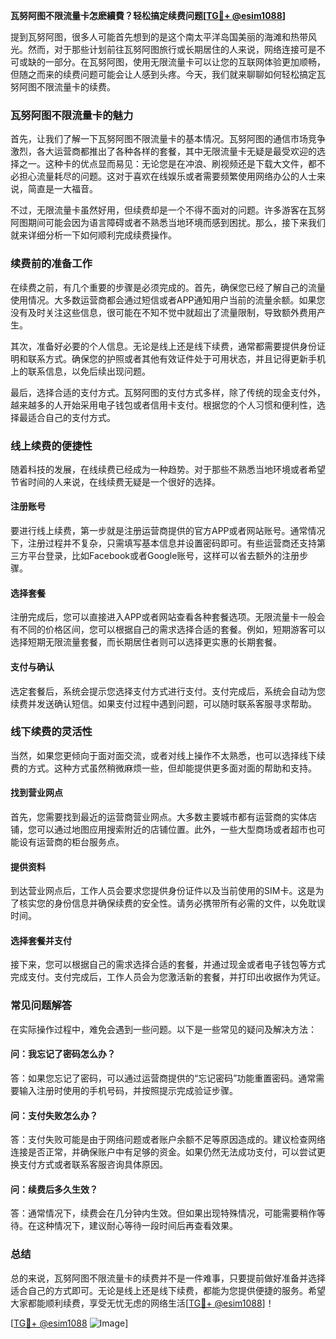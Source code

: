 **瓦努阿图不限流量卡怎麽續費？轻松搞定续费问题[[TG💪+ @esim1088](https://t.me/s/esim1088)]**

提到瓦努阿图，很多人可能首先想到的是这个南太平洋岛国美丽的海滩和热带风光。然而，对于那些计划前往瓦努阿图旅行或长期居住的人来说，网络连接可是不可或缺的一部分。在瓦努阿图，使用无限流量卡可以让您的互联网体验更加顺畅，但随之而来的续费问题可能会让人感到头疼。今天，我们就来聊聊如何轻松搞定瓦努阿图不限流量卡的续费。

### 瓦努阿图不限流量卡的魅力

首先，让我们了解一下瓦努阿图不限流量卡的基本情况。瓦努阿图的通信市场竞争激烈，各大运营商都推出了各种各样的套餐，其中无限流量卡无疑是最受欢迎的选择之一。这种卡的优点显而易见：无论您是在冲浪、刷视频还是下载大文件，都不必担心流量耗尽的问题。这对于喜欢在线娱乐或者需要频繁使用网络办公的人士来说，简直是一大福音。

不过，无限流量卡虽然好用，但续费却是一个不得不面对的问题。许多游客在瓦努阿图期间可能会因为语言障碍或者不熟悉当地环境而感到困扰。那么，接下来我们就来详细分析一下如何顺利完成续费操作。

### 续费前的准备工作

在续费之前，有几个重要的步骤是必须完成的。首先，确保您已经了解自己的流量使用情况。大多数运营商都会通过短信或者APP通知用户当前的流量余额。如果您没有及时关注这些信息，很可能在不知不觉中就超出了流量限制，导致额外费用产生。

其次，准备好必要的个人信息。无论是线上还是线下续费，通常都需要提供身份证明和联系方式。确保您的护照或者其他有效证件处于可用状态，并且记得更新手机上的联系信息，以免后续出现问题。

最后，选择合适的支付方式。瓦努阿图的支付方式多样，除了传统的现金支付外，越来越多的人开始采用电子钱包或者信用卡支付。根据您的个人习惯和便利性，选择最适合自己的支付方式。

### 线上续费的便捷性

随着科技的发展，在线续费已经成为一种趋势。对于那些不熟悉当地环境或者希望节省时间的人来说，在线续费无疑是一个很好的选择。

#### 注册账号

要进行线上续费，第一步就是注册运营商提供的官方APP或者网站账号。通常情况下，注册过程并不复杂，只需填写基本信息并设置密码即可。有些运营商还支持第三方平台登录，比如Facebook或者Google账号，这样可以省去额外的注册步骤。

#### 选择套餐

注册完成后，您可以直接进入APP或者网站查看各种套餐选项。无限流量卡一般会有不同的价格区间，您可以根据自己的需求选择合适的套餐。例如，短期游客可以选择短期无限流量套餐，而长期居住者则可以选择更实惠的长期套餐。

#### 支付与确认

选定套餐后，系统会提示您选择支付方式进行支付。支付完成后，系统会自动为您续费并发送确认短信。如果支付过程中遇到问题，可以随时联系客服寻求帮助。

### 线下续费的灵活性

当然，如果您更倾向于面对面交流，或者对线上操作不太熟悉，也可以选择线下续费的方式。这种方式虽然稍微麻烦一些，但却能提供更多面对面的帮助和支持。

#### 找到营业网点

首先，您需要找到最近的运营商营业网点。大多数主要城市都有运营商的实体店铺，您可以通过地图应用搜索附近的店铺位置。此外，一些大型商场或者超市也可能设有运营商的柜台服务点。

#### 提供资料

到达营业网点后，工作人员会要求您提供身份证件以及当前使用的SIM卡。这是为了核实您的身份信息并确保续费的安全性。请务必携带所有必需的文件，以免耽误时间。

#### 选择套餐并支付

接下来，您可以根据自己的需求选择合适的套餐，并通过现金或者电子钱包等方式完成支付。支付完成后，工作人员会为您激活新的套餐，并打印出收据作为凭证。

### 常见问题解答

在实际操作过程中，难免会遇到一些问题。以下是一些常见的疑问及解决方法：

#### 问：我忘记了密码怎么办？

答：如果您忘记了密码，可以通过运营商提供的“忘记密码”功能重置密码。通常需要输入注册时使用的手机号码，并按照提示完成验证步骤。

#### 问：支付失败怎么办？

答：支付失败可能是由于网络问题或者账户余额不足等原因造成的。建议检查网络连接是否正常，并确保账户中有足够的资金。如果仍然无法成功支付，可以尝试更换支付方式或者联系客服咨询具体原因。

#### 问：续费后多久生效？

答：通常情况下，续费会在几分钟内生效。但如果出现特殊情况，可能需要稍作等待。在这种情况下，建议耐心等待一段时间后再查看效果。

### 总结

总的来说，瓦努阿图不限流量卡的续费并不是一件难事，只要提前做好准备并选择适合自己的方式即可。无论是线上还是线下续费，都能为您提供便捷的服务。希望大家都能顺利续费，享受无忧无虑的网络生活[[TG💪+ @esim1088](https://t.me/s/esim1088)]！

[[TG💪+ @esim1088](https://t.me/s/esim1088) ![Image](https://i.postimg.cc/4NQfJmqS/Snipaste-2025-05-13-00-14-12.png)]